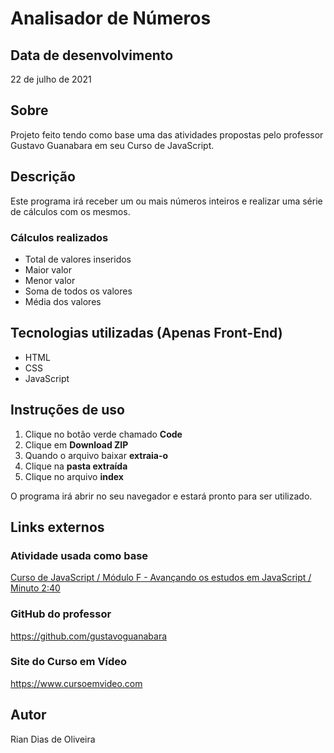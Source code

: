 # Analisador de Números

## Data de desenvolvimento

22 de julho de 2021

## Sobre

Projeto feito tendo como base uma das atividades propostas pelo professor Gustavo Guanabara em seu Curso de JavaScript.

## Descrição

Este programa irá receber um ou mais números inteiros e realizar uma série de cálculos com os mesmos.

### Cálculos realizados

- Total de valores inseridos
- Maior valor
- Menor valor
- Soma de todos os valores
- Média dos valores

## Tecnologias utilizadas (Apenas Front-End)

- HTML
- CSS
- JavaScript

## Instruções de uso

1. Clique no botão verde chamado **Code**
2. Clique em **Download ZIP**
3. Quando o arquivo baixar **extraia-o**
4. Clique na **pasta extraída**
5. Clique no arquivo **index**

O programa irá abrir no seu navegador e estará pronto para ser utilizado.

## Links externos

### Atividade usada como base

[Curso de JavaScript / Módulo F - Avançando os estudos em JavaScript / Minuto 2:40](https://www.youtube.com/watch?v=vEOEZ03ZyiE&t=163s)

### GitHub do professor

https://github.com/gustavoguanabara

### Site do Curso em Vídeo

https://www.cursoemvideo.com

## Autor

Rian Dias de Oliveira